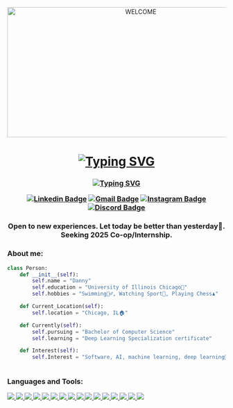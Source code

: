 <div align="center">
  <img src="https://media2.giphy.com/media/v1.Y2lkPTc5MGI3NjExeXBkYnh4aHY5a2Nkb2JkYWc5MjJvbTAxNHlmcTgxeTJzOHZvbndpYSZlcD12MV9pbnRlcm5hbF9naWZfYnlfaWQmY3Q9Zw/xUPGGDNsLvqsBOhuU0/giphy.gif" alt="WELCOME" width="600" height="300" >
</div>

<h1 align="center">
   <a href="https://git.io/typing-svg"><img src="https://readme-typing-svg.herokuapp.com?font=Fira+Code&weight=500&size=25&duration=2000&pause=2000&color=0CDAF7&background=9CEBFD00&center=true&width=900&height=60&lines=Hi%2C+I'm+Cuong+Phuc+Nguyen+or+Danny+for+short!+%F0%9F%91%8B;Let's+explore+my+GitHub+%F0%9F%94%8D" alt="Typing SVG" /></a>
</h1>
<h3 align="center">
    <a href="https://git.io/typing-svg"><img src="https://readme-typing-svg.herokuapp.com?font=San+Francisco&weight=500&duration=2000&pause=2000&color=F7F7F7&background=9CEBFD00&center=true&repeat=false&width=500&height=35&lines=Reach+me+at+%F0%9F%92%A1" alt="Typing SVG" /></a>
</h32
<div align="center">
    
[![Linkedin Badge](https://skillicons.dev/icons?i=linkedin)](https://www.linkedin.com/in/dannynguyen05/)
[![Gmail Badge](https://skillicons.dev/icons?i=gmail)](mailto:cpnguyen0630@gmail.com)
[![Instagram Badge](https://skillicons.dev/icons?i=instagram)](https://www.instagram.com/ncp_ucb.05/)
[![Discord Badge](https://skillicons.dev/icons?i=discord)](https://discordapp.com/users/698191362368995449)
</div>

<h3 align="center">
  Open to new experiences. Let today be better than yesterday💪. <br />
  Seeking 2025 Co-op/Internship.
</h3>




### About me: <br />
``` python
class Person:
    def __init__(self):
        self.name = "Danny"
        self.education = "University of Illinois Chicago🏢"
        self.hobbies = "Swimming🏊‍♂️, Watching Sport🏈, Playing Chess♟️" 

    def Current_Location(self):
        self.location = "Chicago, IL🏠"

    def Currently(self):
        self.pursuing = "Bachelor of Computer Science"
        self.learning = "Deep Learning Specialization certificate"

    def Interest(self):
        self.Interest = "Software, AI, machine learning, deep learning🤖"
      
```

### Languages and Tools: <br />
<p align="left">  

<a href="https://www.w3schools.com/cpp/" target="_blank" rel="noreferrer">
  <img src="https://skillicons.dev/icons?i=cpp"/>
</a>

<a href="https://www.learn-c.org/" target="_blank" rel="noreferrer">
  <img src="https://skillicons.dev/icons?i=c"/>
</a>

<a href="https://www.python.org/" target="_blank" rel="noreferrer">
  <img src="https://skillicons.dev/icons?i=python"/>
</a>

<a href="https://www.oracle.com/java/" target="_blank" rel="noreferrer">
  <img src="https://skillicons.dev/icons?i=java"/>
</a>
<a href="https://www.linux.org/pages/download/" target="_blank" rel="noreferrer">
  <img src="https://skillicons.dev/icons?i=linux"/>
</a>

<a href="https://developer.mozilla.org/en-US/docs/Web/CSS" target="_blank" rel="noreferrer">
  <img src="https://skillicons.dev/icons?i=css"/>
</a>

<a href="https://developer.mozilla.org/en-US/docs/Web/HTML" target="_blank" rel="noreferrer">
  <img src="https://skillicons.dev/icons?i=html"/>
</a>

<a href="https://git-scm.com/" target="_blank" rel="noreferrer">
  <img src="https://skillicons.dev/icons?i=git"/>
</a>

<a href="https://code.visualstudio.com/" target="_blank" rel="noreferrer">
  <img src="https://skillicons.dev/icons?i=vscode"/>
</a>

<a href="https://www.jetbrains.com/idea/" target="_blank" rel="noreferrer">
  <img src="https://skillicons.dev/icons?i=idea"/>
</a>

<a href="https://www.mysql.com/" target="_blank" rel="noreferrer">
  <img src="https://skillicons.dev/icons?i=mysql"/>
</a>

<a href="https://www.arduino.cc/" target="_blank" rel="noreferrer">
  <img src="https://skillicons.dev/icons?i=arduino"/>
</a>

<a href="https://www.figma.com/" target="_blank" rel="noreferrer">
  <img src="https://skillicons.dev/icons?i=figma"/>
</a>

<a href="https://www.postman.com/" target="_blank" rel="noreferrer">
  <img src="https://skillicons.dev/icons?i=postman"/>
</a>

<a href="https://reactjs.org/" target="_blank" rel="noreferrer">
  <img src="https://skillicons.dev/icons?i=react"/>
</a>

<a href="https://spring.io/" target="_blank" rel="noreferrer">
  <img src="https://skillicons.dev/icons?i=spring"/>
</a>
  
</p>
 
